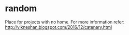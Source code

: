 # random
Place for projects with no home.
For more information refer: http://vikneshan.blogspot.com/2016/12/catenary.html
